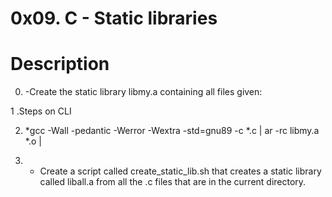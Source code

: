 # 0x09. C - Static libraries

# Description

0. -Create the static library libmy.a containing all files given:

1 .Steps on CLI

2. *gcc -Wall -pedantic -Werror -Wextra -std=gnu89 -c *.c | ar -rc libmy.a *.o |

3. - Create a script called create_static_lib.sh that creates a static library called liball.a from all the .c files that are in the current directory.
